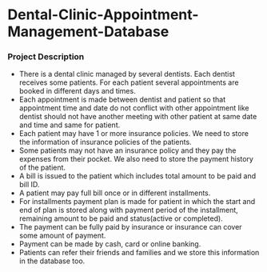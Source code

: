 # Dental-Clinic-Appointment-Management-Database

### Project Description
* There is a dental clinic managed by several dentists. Each dentist receives some patients. For each patient several appointments are booked in different days and times.  
* Each appointment is made between dentist and patient so that appointment time and date do not conflict with other appointment like dentist should not have another meeting with other patient at same date and time and same for patient.  
* Each patient may have 1 or more insurance policies. We need to store the information of insurance policies of the patients.  
* Some patients may not have an insurance policy and they pay the expenses from their pocket. We also need to store the payment history of the patient.  
* A bill is issued to the patient which includes total amount to be paid and bill ID.  
* A patient may pay full bill once or in different installments.  
* For installments payment plan is made for patient in which the start and end of plan is stored along with payment period of the installment, remaining amount to be paid and status(active or completed).  
* The payment can be fully paid by insurance or insurance can cover some amount of payment.  
* Payment can be made by cash, card or online banking.  
* Patients can refer their friends and families and we store this information in the database too.   
